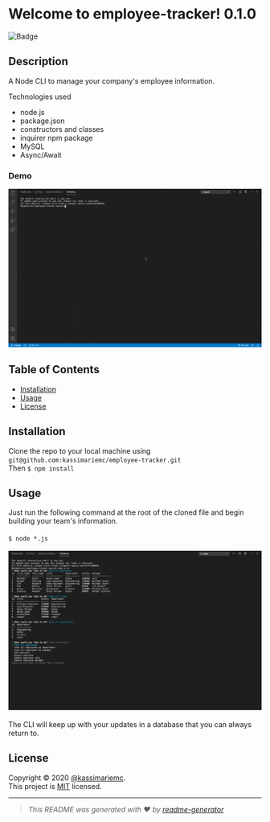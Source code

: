 
  # Welcome to employee-tracker! 0.1.0
  ![Badge](https://img.shields.io/badge/license-MIT-green)

  ## Description

  A Node CLI to manage your company's employee information.

  Technologies used
  * node.js
  * package.json
  * constructors and classes
  * inquirer npm package
  * MySQL
  * Async/Await

  ### Demo

  ![Terminal Recording](/images/demo.gif)

  ## Table of Contents

  * [Installation](#installation)
  * [Usage](#usage)
  * [License](#license)
  
  ## Installation

  Clone the repo to your local machine using `git@github.com:kassimariemc/employee-tracker.git`<br>Then `$ npm install`

  ## Usage

  Just run the following command at the root of the cloned file and begin building your team's information.<br><br>`$ node *.js`<br><br>![Terminal View](images/terminal-screenshot.png)<br><br> The CLI will keep up with your updates in a database that you can always return to. 

  ## License

  Copyright &#169; 2020 [@kassimariemc](https://github.com/kassimariemc).<br>
  This project is [MIT](https://choosealicense.com/licenses/mit/) licensed.
  

  _____________________________________________________
  > *This README was generated with &hearts; by [readme-generator](https://github.com/kassimariemc/README-generator)*
